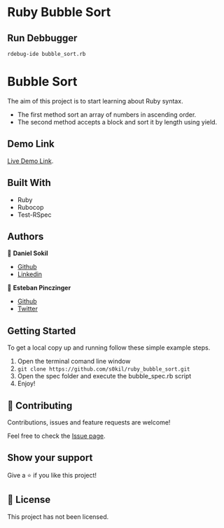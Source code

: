 # Ruby Bubble Sort

## Run Debbugger

`rdebug-ide bubble_sort.rb`


# Bubble Sort 

The aim of this project is to start learning about Ruby syntax.

- The first method sort an array of numbers in ascending order.
- The second method accepts a block and sort it by length using yield.

## Demo Link

[Live Demo Link]().

## Built With

- Ruby
- Rubocop
- Test-RSpec

## Authors

👤 **Daniel Sokil**

- [Github](https://github.com/s0kil)
- [Linkedin](https://github.com/s0kil/HTML_CSS_Capstone_Project/blob/master/www.linkedin.com/in/daniel-sokil)

👤 **Esteban Pinczinger**

- [Github](https://github.com/epinczinger)
- [Twitter](https://twitter.com/epinczinger)

## Getting Started

To get a local copy up and running follow these simple example steps.

1. Open the terminal comand line window
2. `git clone https://github.com/s0kil/ruby_bubble_sort.git`
3. Open the spec folder and execute the bubble_spec.rb script
4. Enjoy!

## 🤝 Contributing

Contributions, issues and feature requests are welcome!

Feel free to check the [Issue page](https://github.com/s0kil/ruby_bubble_sort/issues).

## Show your support

Give a ⭐️ if you like this project!

## 📝 License

This project has not been licensed.
